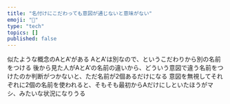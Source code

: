 ```yaml
---
title: "名付けにこだわっても意図が通じないと意味がない"
emoji: "🕌"
type: "tech"
topics: []
published: false
---
```


似たような概念のAとA'がある
AとA'は別なので、というこだわりから別の名前をつける
後から見た人がAとA'の名前の違いから、どういう意図で違う名前をつけたのか判断がつかないと、ただ名前が2個あるだけになる
意図を無視してそれぞれに2個の名前を使われると、そもそも最初からAだけにしといたほうがマシ、みたいな状況になりうる